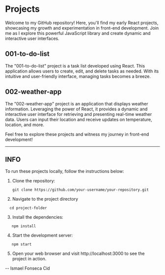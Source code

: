 # Projects

Welcome to my GitHub repository! Here, you'll find my early React projects, showcasing my growth and experimentation in front-end development. Join me as I explore this powerful JavaScript library and create dynamic and interactive user interfaces.

## 001-to-do-list

The "001-to-do-list" project is a task list developed using React. This application allows users to create, edit, and delete tasks as needed. With its intuitive and user-friendly interface, managing tasks becomes a breeze.

## 002-weather-app

The "002-weather-app" project is an application that displays weather information. Leveraging the power of React, it provides a dynamic and interactive user interface for retrieving and presenting real-time weather data. Users can input their location and receive updates on temperature, location, and more.

Feel free to explore these projects and witness my journey in front-end development!

---

## INFO

To run these projects locally, follow the instructions below:

1. Clone the repository:

   ```shell
   git clone https://github.com/your-username/your-repository.git
    ```
2. Navigate to the project directory 
 ```shell 
   cd project-folder
```
3. Install the dependencies:
```shell 
   npm install
```
4. Start the development server:
```shell 
   npm start
```
5. Open your web browser and visit http://localhost:3000 to see the project in action.


-- Ismael Fonseca Cid